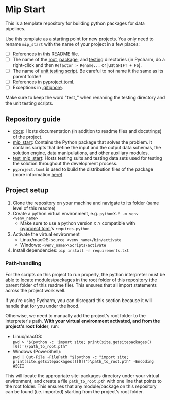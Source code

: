 # Mip Start
This is a template repository for building python packages for data pipelines.

Use this template as a starting point for new projects. You only need to 
rename `mip_start` with the name of your project in a few places:
- [ ] References in this README file.
- [ ] The name of the [root](../mip_start), [package](mip_start), and
  [testing](test_mip_start) directories (in Pycharm, do a right-click and 
  then  `Refactor > Rename...` or just `SHIFT + F6`).
- [ ] The name of [unit testing script](test_mip_start/test_mip_start_pkg.py). Be careful to not name it the same as its parent folder!
- [ ] References in [pyproject.toml](pyproject.toml).
- [ ] Exceptions in [.gitignore](.gitignore).

Make sure to keep the word "test_" when renaming the testing directory 
and the unit testing scripts.

## Repository guide
- [docs](docs): Hosts documentation (in addition to readme files and docstrings)
  of the project.
- [mip_start](mip_start): Contains the Python package that solves the 
  problem.
  It contains scripts that define the input and the output data schemas, the 
  solution engine, data manipulations, and other auxiliary modules.
- [test_mip_start](test_mip_start): Hosts testing suits and testing data 
  sets used for testing the solution throughout the development process.
- `pyproject.toml` is used to build the distribution files 
  of the package (more information [here](https://github.com/mipwise/mip-go/blob/main/6_deploy/1_distribution_package/README.md)).

## Project setup

1. Clone the repository on your machine and navigate to its folder (same level of this readme)
2. Create a python virtual environment, e.g. `pythonX.Y -m venv <venv_name>`  
    - Make sure to use a python version `X.Y` compatible with [pyproject.toml](pyproject.toml)'s `requires-python`
3. Activate the virtual environment
    - Linux/macOS: `source <venv_name>/bin/activate`
    - Windows: `<venv_name>\Scripts\activate`
4. Install dependencies: `pip install -r requirements.txt`

### Path-handling

For the scripts on this project to run properly, the python interpreter must be able to locate modules/packages in the root folder of this repository (the parent folder of this readme file). This ensures that all import statements across the project work well.

If you're using Pycharm, you can disregard this section because it will handle that for you under the hood.

Otherwise, we need to manually add the project's root folder to the interpreter's path. **With your virtual environment activated, and from the project's root folder**, run:  
- Linux/macOS:  
`pwd > "$(python -c 'import site; print(site.getsitepackages()[0])')/path_to_root.pth"`
- Windows (PowerShell):  
`pwd | Out-File -FilePath "$(python -c "import site; print(site.getsitepackages()[0])")\path_to_root.pth" -Encoding ASCII`

This will locate the appropriate site-packages directory under your virtual environment, and create a file `path_to_root.pth` with one line that points to the root folder. This ensures that any module/package on this repository can be found (i.e. imported) starting from the project's root folder.
